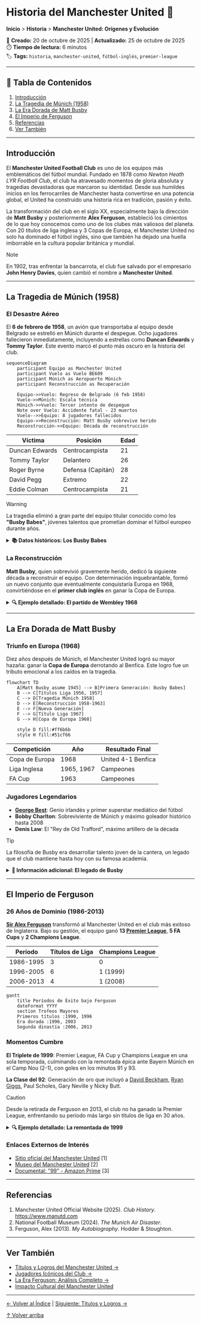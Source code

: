 # Historia del Manchester United 🏰

**Inicio** > **Historia** > **Manchester United: Orígenes y Evolución**

📅 **Creado:** 20 de octubre de 2025 | **Actualizado:** 25 de octubre de 2025  
⏱️ **Tiempo de lectura:** 6 minutos  
🏷️ **Tags:** `historia`, `manchester-united`, `fútbol-inglés`, `premier-league`

---

## 📑 Tabla de Contenidos

1. [Introducción](#introducción)
2. [La Tragedia de Múnich (1958)](#la-tragedia-de-múnich-1958)
3. [La Era Dorada de Matt Busby](#la-era-dorada-de-matt-busby)
4. [El Imperio de Ferguson](#el-imperio-de-ferguson)
5. [Referencias](#referencias)
6. [Ver También](#ver-también)

---

## Introducción

El **Manchester United Football Club** es uno de los equipos más emblemáticos del fútbol mundial. Fundado en 1878 como *Newton Heath LYR Football Club*, el club ha atravesado momentos de gloria absoluta y tragedias devastadoras que marcaron su identidad. Desde sus humildes inicios en los ferrocarriles de Manchester hasta convertirse en una potencia global, el United ha construido una historia rica en tradición, pasión y éxito.

La transformación del club en el siglo XX, especialmente bajo la dirección de **Matt Busby** y posteriormente **Alex Ferguson**, estableció los cimientos de lo que hoy conocemos como uno de los clubes más valiosos del planeta. Con 20 títulos de liga inglesa y 3 Copas de Europa, el Manchester United no solo ha dominado el fútbol inglés, sino que también ha dejado una huella imborrable en la cultura popular británica y mundial.

> [!NOTE]
> En 1902, tras enfrentar la bancarrota, el club fue salvado por el empresario **John Henry Davies**, quien cambió el nombre a **Manchester United**.

---

## La Tragedia de Múnich (1958)

### El Desastre Aéreo

El **6 de febrero de 1958**, un avión que transportaba al equipo desde Belgrado se estrelló en Múnich durante el despegue. Ocho jugadores fallecieron inmediatamente, incluyendo a estrellas como **Duncan Edwards** y **Tommy Taylor**. Este evento marcó el punto más oscuro en la historia del club.
```mermaid
sequenceDiagram
    participant Equipo as Manchester United
    participant Vuelo as Vuelo BE609
    participant Múnich as Aeropuerto Múnich
    participant Reconstrucción as Recuperación
    
    Equipo->>Vuelo: Regreso de Belgrado (6 feb 1958)
    Vuelo->>Múnich: Escala técnica
    Múnich->>Vuelo: Tercer intento de despegue
    Note over Vuelo: Accidente fatal - 23 muertos
    Vuelo-->>Equipo: 8 jugadores fallecidos
    Equipo->>Reconstrucción: Matt Busby sobrevive herido
    Reconstrucción->>Equipo: Década de reconstrucción
```

| Víctima | Posición | Edad |
|---------|----------|------|
| Duncan Edwards | Centrocampista | 21 |
| Tommy Taylor | Delantero | 26 |
| Roger Byrne | Defensa (Capitán) | 28 |
| David Pegg | Extremo | 22 |
| Eddie Colman | Centrocampista | 21 |

> [!WARNING]
> La tragedia eliminó a gran parte del equipo titular conocido como los **"Busby Babes"**, jóvenes talentos que prometían dominar el fútbol europeo durante años.

<details>
<summary><strong>📚 Datos históricos: Los Busby Babes</strong></summary>

Los *Busby Babes* eran un grupo de jóvenes talentos desarrollados en la cantera del United. Con una edad promedio de 22 años, habían ganado dos ligas consecutivas (1956, 1957) y llegado a semifinales de la Copa de Europa. Su estilo ofensivo y juventud revolucionó el fútbol inglés de la época.

</details>

### La Reconstrucción

**Matt Busby**, quien sobrevivió gravemente herido, dedicó la siguiente década a reconstruir el equipo. Con determinación inquebrantable, formó un nuevo conjunto que eventualmente conquistaría Europa en 1968, convirtiéndose en el **primer club inglés** en ganar la Copa de Europa.

<details>
<summary><strong>🔍 Ejemplo detallado: El partido de Wembley 1968</strong></summary>

El 29 de mayo de 1968, ante 100,000 espectadores en Wembley, el United venció al Benfica 4-1 en tiempo extra. Bobby Charlton anotó dos goles, y George Best selló la victoria. Matt Busby, con lágrimas en los ojos, cumplió su promesa de conquistar Europa en honor a sus jugadores fallecidos.

</details>

---

## La Era Dorada de Matt Busby

### Triunfo en Europa (1968)

Diez años después de Múnich, el Manchester United logró su mayor hazaña: ganar la **Copa de Europa** derrotando al Benfica. Este logro fue un tributo emocional a los caídos en la tragedia.
```mermaid
flowchart TD
    A[Matt Busby asume 1945] --> B[Primera Generación: Busby Babes]
    B --> C[Títulos Liga 1956, 1957]
    C --> D[Tragedia Múnich 1958]
    D --> E[Reconstrucción 1958-1963]
    E --> F[Nueva Generación]
    F --> G[Título Liga 1967]
    G --> H[Copa de Europa 1968]
    
    style D fill:#ff6b6b
    style H fill:#51cf66
```

| Competición | Año | Resultado Final |
|-------------|-----|----------------|
| Copa de Europa | 1968 | United 4-1 Benfica |
| Liga Inglesa | 1965, 1967 | Campeones |
| FA Cup | 1963 | Campeones |

### Jugadores Legendarios

- **[George Best](articulo-4.md#george-best)**: Genio irlandés y primer superstar mediático del fútbol
- **Bobby Charlton**: Sobreviviente de Múnich y máximo goleador histórico hasta 2008
- **Denis Law**: El "Rey de Old Trafford", máximo artillero de la década

> [!TIP]
> La filosofía de Busby era desarrollar talento joven de la cantera, un legado que el club mantiene hasta hoy con su famosa academia.

<details>
<summary><strong>📖 Información adicional: El legado de Busby</strong></summary>

Matt Busby fue nombrado **Sir** en 1968 por sus servicios al fútbol. Estableció la cultura del "United Way": juego ofensivo, desarrollo juvenil y nunca rendirse. Su estatua permanece fuera de Old Trafford como símbolo eterno de su contribución.

</details>

---

## El Imperio de Ferguson

### 26 Años de Dominio (1986-2013)

**[Sir Alex Ferguson](articulo-5.md)** transformó al Manchester United en el club más exitoso de Inglaterra. Bajo su gestión, el equipo ganó **13 [Premier League](glosario.md#premier-league)**, **5 FA Cups** y **2 Champions League**.

| Período | Títulos de Liga | Champions League |
|---------|----------------|------------------|
| 1986-1995 | 3 | 0 |
| 1996-2005 | 6 | 1 (1999) |
| 2006-2013 | 4 | 1 (2008) |
```mermaid
gantt
    title Períodos de Éxito bajo Ferguson
    dateFormat YYYY
    section Trofeos Mayores
    Primeros títulos :1990, 1996
    Era dorada :1996, 2003
    Segunda dinastía :2006, 2013
```

### Momentos Cumbre

**El Triplete de 1999**: Premier League, FA Cup y Champions League en una sola temporada, culminando con la remontada épica ante Bayern Múnich en el Camp Nou (2-1), con goles en los minutos 91 y 93.

**La Clase del 92**: Generación de oro que incluyó a [David Beckham](articulo-4.md#david-beckham), [Ryan Giggs](articulo-4.md#ryan-giggs), Paul Scholes, Gary Neville y Nicky Butt.

> [!CAUTION]
> Desde la retirada de Ferguson en 2013, el club no ha ganado la Premier League, enfrentando su período más largo sin títulos de liga en 30 años.

<details>
<summary><strong>🔍 Ejemplo detallado: La remontada de 1999</strong></summary>

El 26 de mayo de 1999, el United perdía 1-0 ante Bayern Múnich en la final de Champions League. En tiempo añadido, Teddy Sheringham empató (90+1') y Ole Gunnar Solskjær anotó el ganador (90+3'). Fue considerada la mayor remontada en una final europea, completando el único triplete en la historia del fútbol inglés.

</details>

### Enlaces Externos de Interés

- [Sitio oficial del Manchester United](https://www.manutd.com) [1]
- [Museo del Manchester United](https://www.manunited.com/en/museum) [2]
- [Documental: "99" - Amazon Prime](https://www.amazon.com/99-documentary) [3]

---

## Referencias

1. Manchester United Official Website (2025). *Club History*. https://www.manutd.com
2. National Football Museum (2024). *The Munich Air Disaster*. 
3. Ferguson, Alex (2013). *My Autobiography*. Hodder & Stoughton.

---

## Ver También

- [Títulos y Logros del Manchester United →](articulo-2.md)
- [Jugadores Icónicos del Club →](articulo-4.md)
- [La Era Ferguson: Análisis Completo →](articulo-5.md)
- [Impacto Cultural del Manchester United](articulo-3.md)

---

[← Volver al Índice](index.md) | [Siguiente: Títulos y Logros →](articulo-2.md)

[↑ Volver arriba](#historia-del-manchester-united-)